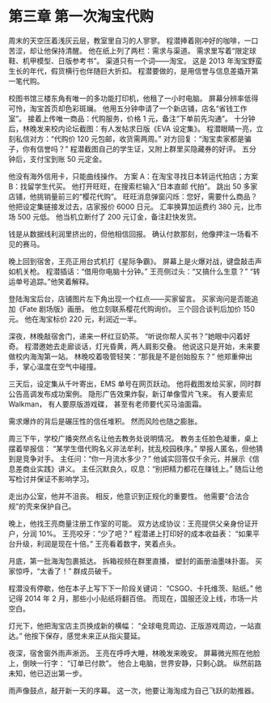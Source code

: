 # 第三章 第一次淘宝代购

周末的天空压着浅灰云层，教室里自习的人寥寥。
程潜捧着刚冲好的咖啡，一口苦涩，却让他保持清醒。
他在纸上列了两栏：需求与渠道。
需求里写着“限定球鞋、机甲模型、日版参考书”。
渠道只有一个词——淘宝。
这是 2013 年淘宝野蛮生长的年代，假货横行也伴随巨大折扣。
程潜要做的，是用信誉与信息差撬开第一笔代购。

校图书馆三楼东角有唯一的多功能打印机，他租了一小时电脑。
屏幕分辨率低得可怜，淘宝首页却色彩斑斓。
他用五分钟申请了一个新店铺，店名“省钱工作室”。
接着上传唯一商品：代购服务，价格 1 元，备注“下单前先沟通”。
十分钟后，林晚发来校内论坛截图：有人发帖求日版《EVA 设定集》。
程潜眼睛一亮，立刻私信对方：“代购价 120 元包邮，收货需两周。”
对方回复：“淘宝卖家都是骗子，你有信誉吗？”
程潜截图自己的学生证，又附上群里买隐藏券的好评。
五分钟后，支付宝到账 50 元定金。

他没有海外信用卡，只能曲线操作。
方案 A：在淘宝寻找日本转运代拍店；方案 B：找留学生代买。
他打开旺旺，在搜索栏输入“日本直邮 代拍”。
跳出 50 多家店铺，他挑销量前三的“樱花代购”。
旺旺消息弹窗闪烁：您好，需要什么商品？
他把设定集链接发过去，店家报价 6000 日元。
汇率换算加运费约 380 元，比市场 500 元低。
他当机立断付了 200 元订金，备注赶快发货。

钱是从数据线利润里挤出的，但他相信回报。
确认付款那刻，他像押注一场看不见的赛马。

晚上回到宿舍，王亮正用台式机打《星际争霸》。
屏幕上是火爆对战，键盘敲击声如机关枪。
程潜插话：“借用你电脑十分钟。”
王亮侧过头：“又搞什么生意？”
“转运单号追踪。”他笑着解释。

登陆淘宝后台，店铺图片左下角出现一个红点——买家留言。
买家询问是否能追加《Fate 剧场版》画册。
他立刻联系樱花代购询价。
三个回合谈判后加价 150 元。
他在淘宝标价 220 元，利润近一半。

深夜，林晚敲宿舍门，递来一杯红豆奶茶。
“听说你帮人买书？”她眼中闪着好奇。
程潜邀她去走廊谈话，灯光昏黄，两人肩影交叠。
他说这只是开始，未来要做校内海淘第一站。
林晚咬着吸管轻笑：“那我是不是创始股东？”
他郑重伸出手，掌心温度在空气中碰撞。

三天后，设定集从千叶寄出，EMS 单号在网页跃动。
他将截图发给买家，同时群公告高调发布成功案例。
隐形广告效果炸裂，新订单像雪片飞来。
有人要索尼 Walkman，
有人要原版游戏碟，
甚至有老师要代买马油面霜。

需求爆炸的背后是碾压性的信任堆积。
然而风险也随之膨胀。

周三下午，学校广播突然点名让他去教务处说明情况。
教务主任脸色凝重，桌上摆着举报信：
“某学生借代购名义非法牟利，扰乱校园秩序。”
举报人匿名，但他猜到是竞争对手。
主任问：“你一月流水多少？”
他诚实回答仅千余元，并展示《信息差商业实践》讲义。
主任沉默良久，叹息：“别把精力都花在赚钱上。”
随后让他写检讨并保证不影响学习。

走出办公室，他并不沮丧。
相反，他意识到正规化的重要性。
他需要“合法合规”的壳来保护自己。

晚上，他找王亮商量注册工作室的可能。
双方达成协议：王亮提供父亲身份证开户，分润 10%。
王亮咬牙：“少了吧？”
程潜递上打印好的成本收益表：
“如果平台升级，利润是现在十倍。”
王亮看着数字，笑着点头。

月底，第一批海淘包裹抵达。
拆箱视频在群里直播，
塑封的画册油墨味扑面。
买家惊呼，“太香了！”
群成员破千。

程潜没有停歇，他在本子上写下下一阶段关键词：
“CSGO、卡托维茨、贴纸。”
他记得 2014 年 2 月，那些小小贴纸将翻百倍。
而现在，国服还没上线，市场一片空白。

灯光下，他把淘宝店主页换成新的横幅：
“全球电竞周边、正版游戏周边，一站直达。”
他按下保存，感觉未来正从指尖蔓延。

夜深，宿舍窗外雨声淅沥。
王亮在呼呼大睡，林晚发来晚安。
屏幕微光照在他脸上，倒映一行字：
“订单已付款”。
他合上电脑，世界安静，只剩心跳。
纵然前路未知，他已迈出第一步。

雨声像鼓点，敲开新一天的序幕。
这一次，他要让海淘成为自己飞跃的助推器。
